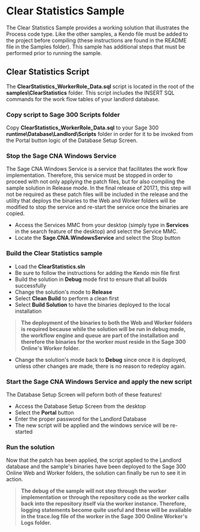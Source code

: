 # Clear Statistics Sample

The Clear Statistics Sample provides a working solution that illustrates the Process code
type. Like the other samples, a Kendo file must be added to the project before compiling
(these instructions are found in the README file in the Samples folder). This sample has additional
steps that must be performed prior to running the sample.

## Clear Statistics Script

The **ClearStatistics_WorkerRole_Data.sql** script is located in the root of the
**samples\ClearStatistics** folder. This script includes the INSERT SQL commands for the
work flow tables of your landlord database.

### Copy script to Sage 300 Scripts folder

Copy **ClearStatistics_WorkerRole_Data.sql** to your Sage 300 **runtime\Database\Landlord\Scripts** folder 
in order for it to be invoked from the Portal button logic of the Database Setup Screen.

### Stop the Sage CNA Windows Service

The Sage CNA Windows Service is a service that facilitates the work flow implementation. Therefore,
this service must be stopped in order to proceed with not only applying the patch files, but for 
also compiling the sample solution in Release mode. In the final release of 2017.1, this step will
not be required as these patch files will be included in the release and the utility that deploys
the binaries to the Web and Worker folders will be modified to stop the service and re-start the 
service once the binaries are copied.

* Access the Services MMC from your desktop (simply type in **Services** in the search feature
  of the desktop) and select the Service MMC.
* Locate the **Sage.CNA.WindowsService** and select the Stop button

### Build the Clear Statistics sample

* Load the **ClearStatistics.sln**
* Be sure to follow the instructions for adding the Kendo min file first
* Build the solution in **Debug** mode first to ensure that all builds successfully
* Change the solution's mode to **Release**
* Select **Clean Build** to perform a clean first
* Select **Build Solution** to have the binaries deployed to the local installation

> **The deployment of the binaries to both the Web and Worker folders is required because while the
  solution will be run in debug mode, the workflow engine and queue are part of the installation
  and therefore the binaries for the worker must reside in the Sage 300 Online's Worker folder.** 

* Change the solution's mode back to **Debug** since once it is deployed, unless other changes are made, 
  there is no reason to redeploy again.

### Start the Sage CNA Windows Service and apply the new script

The Database Setup Screen will peform both of these features!

* Access the Database Setup Screen from the desktop
* Select the **Portal** button
* Enter the proper password for the Landlord Database
* The new script will be applied and the windows service will be re-started

### Run the solution

Now that the patch has been applied, the script applied to the Landlord database and the sample's
binaries have been deployed to the Sage 300 Online Web and Worker folders, the solution can finally be
run to see it in action.

> **The debug of the sample will not step through the worker implementation or through the repository
  code as the worker calls back into the repository itself via the worker instance. Therefore, logging
  statements become quite useful and these will be available in the trace.log file of the worker in the 
  Sage 300 Online Worker's Logs folder.** 
